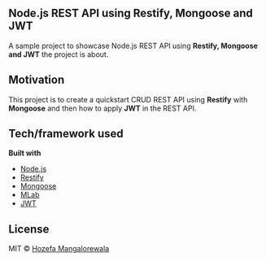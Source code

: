 ## Node.js REST API using Restify, Mongoose and JWT

A sample project to showcase Node.js REST API using **Restify, Mongoose and JWT** the project is about.

## Motivation

This project is to create a quickstart CRUD REST API using **Restify** with **Mongoose** and then how to apply **JWT** in the REST API.

## Tech/framework used

<b>Built with</b>

- [Node.js](https://nodejs.org/en/)
- [Restify](http://restify.com/)
- [Mongoose](https://mongoosejs.com/)
- [MLab](https://mlab.com)
- [JWT](https://jwt.io/)

## License

MIT © [Hozefa Mangalorewala](hozefam@gmail.com)
